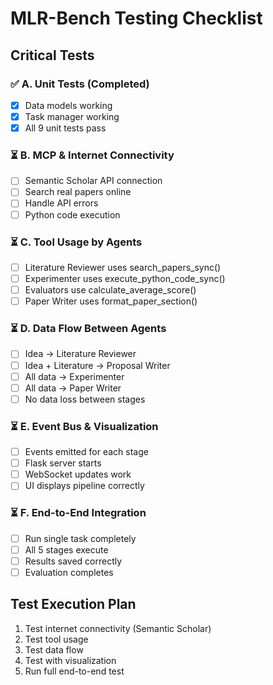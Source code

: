 # MLR-Bench Testing Checklist

## Critical Tests

### ✅ A. Unit Tests (Completed)
- [x] Data models working
- [x] Task manager working
- [x] All 9 unit tests pass

### ⏳ B. MCP & Internet Connectivity
- [ ] Semantic Scholar API connection
- [ ] Search real papers online
- [ ] Handle API errors
- [ ] Python code execution

### ⏳ C. Tool Usage by Agents
- [ ] Literature Reviewer uses search_papers_sync()
- [ ] Experimenter uses execute_python_code_sync()
- [ ] Evaluators use calculate_average_score()
- [ ] Paper Writer uses format_paper_section()

### ⏳ D. Data Flow Between Agents
- [ ] Idea → Literature Reviewer
- [ ] Idea + Literature → Proposal Writer
- [ ] All data → Experimenter
- [ ] All data → Paper Writer
- [ ] No data loss between stages

### ⏳ E. Event Bus & Visualization
- [ ] Events emitted for each stage
- [ ] Flask server starts
- [ ] WebSocket updates work
- [ ] UI displays pipeline correctly

### ⏳ F. End-to-End Integration
- [ ] Run single task completely
- [ ] All 5 stages execute
- [ ] Results saved correctly
- [ ] Evaluation completes

## Test Execution Plan

1. Test internet connectivity (Semantic Scholar)
2. Test tool usage
3. Test data flow
4. Test with visualization
5. Run full end-to-end test
